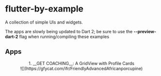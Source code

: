 # flutter-by-example
A collection of simple UIs and widgets.

The apps are slowly being updated to Dart 2; be sure to use the __--preview-dart-2__ flag when running/compiling these examples

## Apps



<p align="center">
 1. __GET COACHING__: A GridView with Profile Cards <br>
 ![](https://gfycat.com/ifr/FriendlyAdvancedAfricanporcupine)
</p>
